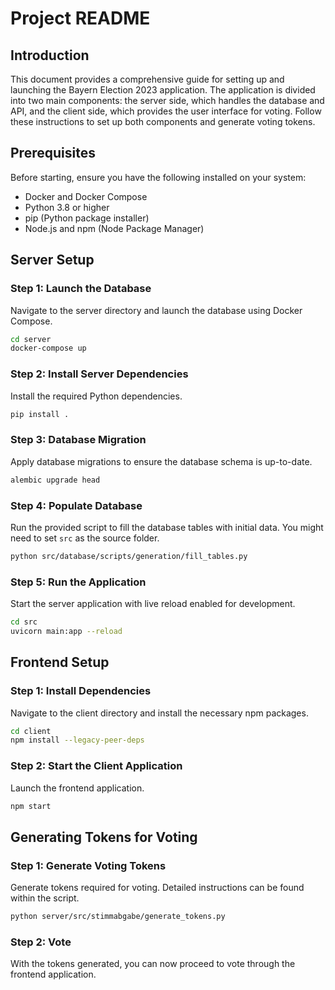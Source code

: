
# Project README

## Introduction

This document provides a comprehensive guide for setting up and launching the Bayern Election 2023 application. The application is divided into two main components: the server side, which handles the database and API, and the client side, which provides the user interface for voting. Follow these instructions to set up both components and generate voting tokens.

## Prerequisites

Before starting, ensure you have the following installed on your system:
- Docker and Docker Compose
- Python 3.8 or higher
- pip (Python package installer)
- Node.js and npm (Node Package Manager)

## Server Setup

### Step 1: Launch the Database

Navigate to the server directory and launch the database using Docker Compose.

```sh
cd server
docker-compose up
```

### Step 2: Install Server Dependencies

Install the required Python dependencies.

```sh
pip install .
```

### Step 3: Database Migration

Apply database migrations to ensure the database schema is up-to-date.

```sh
alembic upgrade head
```

### Step 4: Populate Database

Run the provided script to fill the database tables with initial data. You might need to set ``src`` as the source folder.

```sh
python src/database/scripts/generation/fill_tables.py
```

### Step 5: Run the Application

Start the server application with live reload enabled for development.

```sh
cd src
uvicorn main:app --reload
```

## Frontend Setup

### Step 1: Install Dependencies

Navigate to the client directory and install the necessary npm packages.

```sh
cd client
npm install --legacy-peer-deps
```

### Step 2: Start the Client Application

Launch the frontend application.

```sh
npm start
```

## Generating Tokens for Voting

### Step 1: Generate Voting Tokens

Generate tokens required for voting. Detailed instructions can be found within the script.

```sh
python server/src/stimmabgabe/generate_tokens.py
```

### Step 2: Vote

With the tokens generated, you can now proceed to vote through the frontend application.

